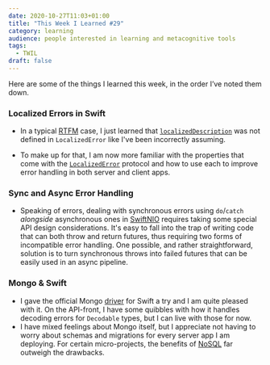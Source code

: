 ```yaml
---
date: 2020-10-27T11:03+01:00
title: "This Week I Learned #29"
category: learning
audience: people interested in learning and metacognitive tools
tags:
  - TWIL
draft: false
---
```


Here are some of the things I learned this week, in the order I’ve noted them down.

### Localized Errors in Swift

* In a typical [RTFM](https://en.wikipedia.org/wiki/RTFM) case, I just learned that [`localizedDescription`](https://developer.apple.com/documentation/swift/error/2292912-localizeddescription) was not defined in  `LocalizedError` like I've been incorrectly assuming.

* To make up for that, I am now more familiar with the properties that come with the [`LocalizedError`](https://developer.apple.com/documentation/foundation/localizederror) protocol and how to use each to improve error handling in both server and client apps.

### Sync and Async Error Handling

* Speaking of errors, dealing with synchronous errors using `do`/`catch` _alongside_ asynchronous ones in [SwiftNIO](https://github.com/apple/swift-nio) requires taking some special API design considerations. It's easy to fall into the trap of writing code that can both throw and return futures, thus requiring two forms of incompatible error handling. One possible, and rather straightforward, solution is to turn synchronous throws into failed futures that can be easily used in an async pipeline.

### Mongo & Swift

* I gave the official Mongo [driver](https://github.com/mongodb/mongo-swift-driver) for Swift a try and I am quite pleased with it. On the API-front, I have some quibbles with how it handles decoding errors for `Decodable` types, but I can live with those for now.
* I have mixed feelings about Mongo itself, but I appreciate not having to worry about schemas and migrations for every server app I am deploying. For certain micro-projects, the benefits of [NoSQL](https://en.wikipedia.org/wiki/NoSQL) far outweigh the drawbacks.
